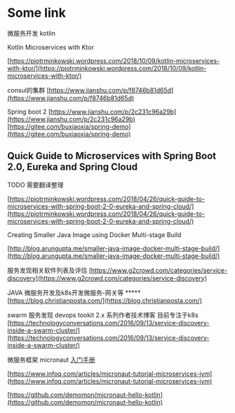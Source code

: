 # Some link

微服务开发  kotlin

Kotlin Microservices with Ktor

[https://piotrminkowski.wordpress.com/2018/10/09/kotlin-microservices-with-ktor/](https://piotrminkowski.wordpress.com/2018/10/09/kotlin-microservices-with-ktor/)

consul的集群
[https://www.jianshu.com/p/f8746b81d65d](https://www.jianshu.com/p/f8746b81d65d)

Spring boot 2
[https://www.jianshu.com/p/2c231c96a29b](https://www.jianshu.com/p/2c231c96a29b)
[https://gitee.com/buxiaoxia/spring-demo](https://gitee.com/buxiaoxia/spring-demo)



## Quick Guide to Microservices with Spring Boot 2.0, Eureka and Spring Cloud
 
 TODO 需要翻译整理

[https://piotrminkowski.wordpress.com/2018/04/26/quick-guide-to-microservices-with-spring-boot-2-0-eureka-and-spring-cloud/](https://piotrminkowski.wordpress.com/2018/04/26/quick-guide-to-microservices-with-spring-boot-2-0-eureka-and-spring-cloud/)


Creating Smaller Java Image using Docker Multi-stage Build

[http://blog.arungupta.me/smaller-java-image-docker-multi-stage-build/](http://blog.arungupta.me/smaller-java-image-docker-multi-stage-build/)

服务发现相关软件列表及评估
[https://www.g2crowd.com/categories/service-discovery](https://www.g2crowd.com/categories/service-discovery)

JAVA 微服务开发及k8s开发微服务-网关等 *****
[https://blog.christianposta.com/](https://blog.christianposta.com/)

swarm  服务发现  devops tookit 2.x 系列作者技术博客 目前专注于k8s
[https://technologyconversations.com/2016/09/13/service-discovery-inside-a-swarm-cluster/](https://technologyconversations.com/2016/09/13/service-discovery-inside-a-swarm-cluster/)

微服务框架 micronaut
[入门手册](https://guides.micronaut.io/creating-your-first-micronaut-app-kotlin/guide/index.html)

[https://www.infoq.com/articles/micronaut-tutorial-microservices-jvm](https://www.infoq.com/articles/micronaut-tutorial-microservices-jvm)

[https://github.com/demomon/micronaut-hello-kotlin](https://github.com/demomon/micronaut-hello-kotlin)
